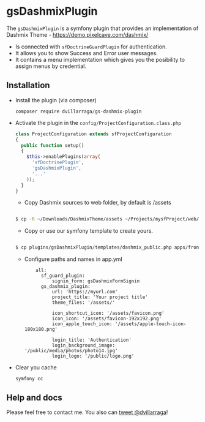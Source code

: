 # gsDashmixPlugin

The `gsDashmixPlugin` is a symfony plugin that provides an implementation of 
Dashmix Theme - https://demo.pixelcave.com/dashmix/

* Is connected with `sfDoctrineGuardPlugin` for authentication.
* It allows you to show Success and Error user messages.
* It contains a menu implementation which gives you the posibility to assign menus by credential.

## Installation ##

  * Install the plugin (via composer)

        composer require dvillarraga/gs-dashmix-plugin

  * Activate the plugin in the `config/ProjectConfiguration.class.php`

      ```php
      class ProjectConfiguration extends sfProjectConfiguration
      {
        public function setup()
        {
          $this->enablePlugins(array(
            'sfDoctrinePlugin',
            'gsDashmixPlugin',
            '...'
          ));
        }
      }
      ```

    * Copy Dashmix sources to web folder, by default is /assets

    ```bash

    $ cp -R ~/Downloads/DashmixTheme/assets ~/Projects/mysfProject/web/

    ```

    * Copy or use our symfony template to create yours.

    ```bash

    $ cp plugins/gsDashmixPlugin/templates/dashmix_public.php apps/frontend/templates/

    ```

    * Configure paths and names in app.yml

              all:
                sf_guard_plugin:
                    signin_form: gsDashmixFormSignin
                gs_dashmix_plugin:
                    url: 'https://myurl.com'
                    project_title: 'Your project title'
                    theme_files: '/assets/'
                    
                    icon_shortcut_icon: '/assets/favicon.png'
                    icon_icon: '/assets/favicon-192x192.png'
                    icon_apple_touch_icon: '/assets/apple-touch-icon-180x180.png'
                    
                    login_title: 'Authentication'
                    login_background_image: '/public/media/photos/photo14.jpg'
                    login_logo: '/public/logo.png'

  * Clear you cache

        symfony cc

## Help and docs

Please feel free to contact me. You also can [tweet @dvillarraga](http://twitter.com/dvillarraga)!

